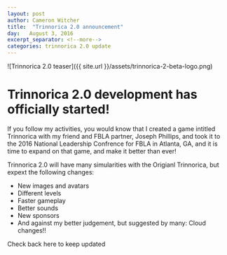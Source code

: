 ```yaml
---
layout: post
author: Cameron Witcher
title:  "Trinnorica 2.0 announcement"
day:   August 3, 2016
excerpt_separator: <!--more-->
categories: trinnorica 2.0 update
---
```

![Trinnorica 2.0 teaser]({{ site.url }}/assets/trinnorica-2-beta-logo.png)
<h1>Trinnorica 2.0 development has officially started!</h1>
<p>If you follow my activities, you would know that I created a game intitled Trinnorica with my friend and FBLA partner, Joseph Phillips, and took it to the 2016 National Leadership Confrence for FBLA in Atlanta, GA, and it is time to expand on that game, and make it better than ever!</p>
<!--more-->
<p>Trinnorica 2.0 will have many simularities with the Origianl Trinnorica, but expext the following changes:</p>
<ul>
  <li>New images and avatars</li>
  <li>Different levels</li>
  <li>Faster gameplay</li>
  <li>Better sounds</li>
  <li>New sponsors</li>
  <li>And against my better judgement, but suggested by many: Cloud changes!!</li>
</ul>
<p>Check back here to keep updated</p>
